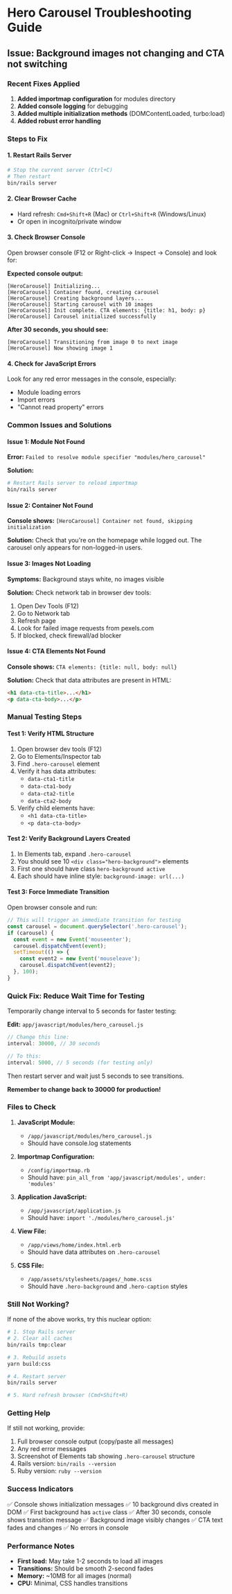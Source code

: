 # Hero Carousel Troubleshooting Guide

## Issue: Background images not changing and CTA not switching

### Recent Fixes Applied

1. **Added importmap configuration** for modules directory
2. **Added console logging** for debugging
3. **Added multiple initialization methods** (DOMContentLoaded, turbo:load)
4. **Added robust error handling**

### Steps to Fix

#### 1. Restart Rails Server
```bash
# Stop the current server (Ctrl+C)
# Then restart
bin/rails server
```

#### 2. Clear Browser Cache
- Hard refresh: `Cmd+Shift+R` (Mac) or `Ctrl+Shift+R` (Windows/Linux)
- Or open in incognito/private window

#### 3. Check Browser Console
Open browser console (F12 or Right-click → Inspect → Console) and look for:

**Expected console output:**
```
[HeroCarousel] Initializing...
[HeroCarousel] Container found, creating carousel
[HeroCarousel] Creating background layers...
[HeroCarousel] Starting carousel with 10 images
[HeroCarousel] Init complete. CTA elements: {title: h1, body: p}
[HeroCarousel] Carousel initialized successfully
```

**After 30 seconds, you should see:**
```
[HeroCarousel] Transitioning from image 0 to next image
[HeroCarousel] Now showing image 1
```

#### 4. Check for JavaScript Errors
Look for any red error messages in the console, especially:
- Module loading errors
- Import errors
- "Cannot read property" errors

### Common Issues and Solutions

#### Issue 1: Module Not Found
**Error:** `Failed to resolve module specifier "modules/hero_carousel"`

**Solution:**
```bash
# Restart Rails server to reload importmap
bin/rails server
```

#### Issue 2: Container Not Found
**Console shows:** `[HeroCarousel] Container not found, skipping initialization`

**Solution:** Check that you're on the homepage while logged out. The carousel only appears for non-logged-in users.

#### Issue 3: Images Not Loading
**Symptoms:** Background stays white, no images visible

**Solution:** Check network tab in browser dev tools:
1. Open Dev Tools (F12)
2. Go to Network tab
3. Refresh page
4. Look for failed image requests from pexels.com
5. If blocked, check firewall/ad blocker

#### Issue 4: CTA Elements Not Found
**Console shows:** `CTA elements: {title: null, body: null}`

**Solution:** Check that data attributes are present in HTML:
```html
<h1 data-cta-title>...</h1>
<p data-cta-body>...</p>
```

### Manual Testing Steps

#### Test 1: Verify HTML Structure
1. Open browser dev tools (F12)
2. Go to Elements/Inspector tab
3. Find `.hero-carousel` element
4. Verify it has data attributes:
   - `data-cta1-title`
   - `data-cta1-body`
   - `data-cta2-title`
   - `data-cta2-body`
5. Verify child elements have:
   - `<h1 data-cta-title>`
   - `<p data-cta-body>`

#### Test 2: Verify Background Layers Created
1. In Elements tab, expand `.hero-carousel`
2. You should see 10 `<div class="hero-background">` elements
3. First one should have class `hero-background active`
4. Each should have inline style: `background-image: url(...)`

#### Test 3: Force Immediate Transition
Open browser console and run:
```javascript
// This will trigger an immediate transition for testing
const carousel = document.querySelector('.hero-carousel');
if (carousel) {
  const event = new Event('mouseenter');
  carousel.dispatchEvent(event);
  setTimeout(() => {
    const event2 = new Event('mouseleave');
    carousel.dispatchEvent(event2);
  }, 100);
}
```

### Quick Fix: Reduce Wait Time for Testing

Temporarily change interval to 5 seconds for faster testing:

**Edit:** `app/javascript/modules/hero_carousel.js`

```javascript
// Change this line:
interval: 30000, // 30 seconds

// To this:
interval: 5000, // 5 seconds (for testing only)
```

Then restart server and wait just 5 seconds to see transitions.

**Remember to change back to 30000 for production!**

### Files to Check

1. **JavaScript Module:**
   - `/app/javascript/modules/hero_carousel.js`
   - Should have console.log statements

2. **Importmap Configuration:**
   - `/config/importmap.rb`
   - Should have: `pin_all_from 'app/javascript/modules', under: 'modules'`

3. **Application JavaScript:**
   - `/app/javascript/application.js`
   - Should have: `import './modules/hero_carousel.js'`

4. **View File:**
   - `/app/views/home/index.html.erb`
   - Should have data attributes on `.hero-carousel`

5. **CSS File:**
   - `/app/assets/stylesheets/pages/_home.scss`
   - Should have `.hero-background` and `.hero-caption` styles

### Still Not Working?

If none of the above works, try this nuclear option:

```bash
# 1. Stop Rails server
# 2. Clear all caches
bin/rails tmp:clear

# 3. Rebuild assets
yarn build:css

# 4. Restart server
bin/rails server

# 5. Hard refresh browser (Cmd+Shift+R)
```

### Getting Help

If still not working, provide:
1. Full browser console output (copy/paste all messages)
2. Any red error messages
3. Screenshot of Elements tab showing `.hero-carousel` structure
4. Rails version: `bin/rails --version`
5. Ruby version: `ruby --version`

### Success Indicators

✅ Console shows initialization messages
✅ 10 background divs created in DOM
✅ First background has `active` class
✅ After 30 seconds, console shows transition message
✅ Background image visibly changes
✅ CTA text fades and changes
✅ No errors in console

### Performance Notes

- **First load:** May take 1-2 seconds to load all images
- **Transitions:** Should be smooth 2-second fades
- **Memory:** ~10MB for all images (normal)
- **CPU:** Minimal, CSS handles transitions
